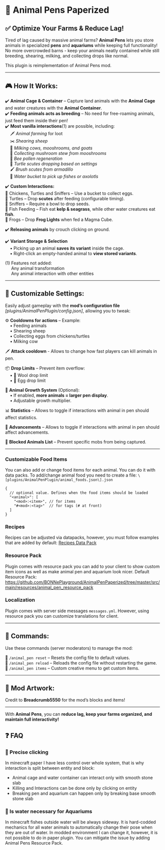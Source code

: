 # 🐾 Animal Pens Paperized

## ✅ Optimize Your Farms & Reduce Lag!

Tired of lag caused by massive animal farms? **Animal Pens** lets you store animals in specialized **pens** and **aquariums** while keeping full functionality!  
No more overcrowded barns - keep your animals neatly contained while still breeding, shearing, milking, and collecting drops like normal.

This plugin is reimplementation of Animal Pens mod.

***

## 🎮 How It Works:

✔️ **Animal Cage & Container** – Capture land animals with the **Animal Cage** and water creatures with the **Animal Container**.  
✔️ **Feeding animals acts as breeding** – No need for free-roaming animals, just feed them inside their pen!  
✔️ **Most vanilla interactions**(1) are possible, including:  
    🗡️ _Animal farming_ for loot  
    ✂️ _Shearing sheep_  
    🥛 _Milking cows, mooshrooms, and goats_  
    🍄 _Collecting mushroom stew from mooshrooms_  
    🐝 _Bee pollen regeneration_  
    🐢 _Turtle scutes dropping based on settings_  
    🖌️ _Brush scutes from armadillo_  
    🧺 _Water bucket to pick up fishes or axolotls_

✔️ **Custom Interactions:**  
🔹 Chickens, Turtles and Sniffers – Use a bucket to collect eggs.  
🔹 Turtles – Drop **scutes** after feeding (configurable timing).  
🔹 Sniffers – Require a bowl to drop seeds.  
🔹 Fish Feeding – Fish eat **kelp & seagrass**, while other water creatures eat **fish**.  
🔹 Frogs – Drop **Frog Lights** when fed a Magma Cube.

✔️ **Releasing animals** by crouch clicking on ground.

✔️ **Variant Storage & Selection**  
    • Picking up an animal **saves its variant** inside the cage.  
    • Right-click an empty-handed animal to **view stored variants**.

(1) Features not added:  
     Any animal transformation  
     Any animal interaction with other entities

***

## 🔧 Customizable Settings:

Easily adjust gameplay with the **mod’s configuration file** _\[plugins/AnimalPenPlugin/config.json\]_, allowing you to tweak:

⚙️ **Cooldowns for actions** – Example:  
    • Feeding animals  
    • Shearing sheep  
    • Collecting eggs from chickens/turtles  
    • Milking cow

🗡️ **Attack cooldown** - Allows to change how fast players can kill animals in pen.

📦 **Drop Limits** – Prevent item overflow:  
    • 🐑 Wool drop limit  
    • 🥚 Egg drop limit

📏 **Animal Growth System** (Optional):  
    • If enabled, **more animals = larger pen display**.  
    • Adjustable growth multiplier.

📊 **Statistics** – Allows to toggle if interactions with animal in pen should affect statistics. 

🔼 **Advancements** – Allows to toggle if interactions with animal in pen should affect advancements.

🚫 **Blocked Animals List** – Prevent specific mobs from being captured.

***

### Customizable Food Items

You can also add or change food items for each animal. You can do it with data packs.
To add/change animal food you need to create a file: `\[plugins/AnimalPenPlugin/animal_foods.json\].json`

```
{
  // optional value. Defines when the food items should be loaded
  "<animal>": [
    "<mod>:<item>", // for items
    "#<mod>:<tag>"  // for tags (# at front)
  ]
}
```

### Recipes

Recipes can be adjusted via datapacks, however, you must follow examples that are added by default: [Recipes Data Pack](https://github.com/BONNePlayground/AnimalPenPaperized/tree/master/src/main/resources/animal_pen_data_pack/data/animal_pen/recipe)

### Resource Pack

Plugin comes with resource pack you can add to your client to show custom item icons as well as make animal pen and aquarium look nicer.
Default Resource Pack: https://github.com/BONNePlayground/AnimalPenPaperized/tree/master/src/main/resources/animal_pen_resource_pack

### Localization

Plugin comes with server side messages `messages.yml`. However, using resource pack you can customize translations for client. 

***

## 📜 Commands:

Use these commands (server moderators) to manage the mod:

💾 `/animal_pen reset` – Resets the config file to default values.  
🔄 `/animal_pen reload` – Reloads the config file without restarting the game.
🎒 `/animal_pen items` – Custom creative menu to get custom items.

***

## 🎨 Mod Artwork:

Credit to **Breadcrumb5550** for the mod’s blocks and items!

***

With **Animal Pens**, you can **reduce lag, keep your farms organized, and maintain full interactivity!**

## ❓ FAQ

### 🔹 Precise clicking 
In minecraft paper I have less control over whole system, that is why interaction is split between entity and block:
- Animal cage and water container can interact only with smooth stone slab
- Killing and Interactions can be done only by clicking on entity
- Breaking pen and aquarium can happen only by breaking base smooth stone slab

### 🔹 Is water necessary for Aquariums 
In minecraft fishes outside water will be always sideway. It is hard-codded mechanics for all water animals to 
automatically change their pose when they are out of water. In modded environment I can change it, however, it 
is not possible to do in paper plugin.
You can mitigate the issue by adding Animal Pens Resource Pack.